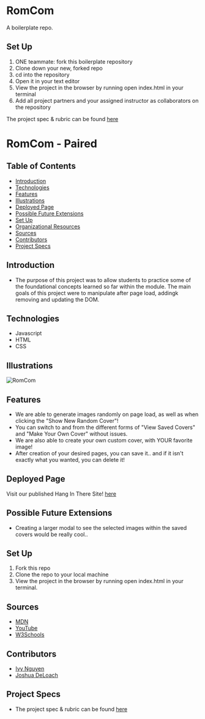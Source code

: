 # RomCom

A boilerplate repo. 

## Set Up
1. ONE teammate: fork this boilerplate repository 
2. Clone down your new, forked repo
3. cd into the repository
4. Open it in your text editor
5. View the project in the browser by running open index.html in your terminal
6. Add all project partners and your assigned instructor as collaborators on the repository

The project spec & rubric can be found [here](https://frontend.turing.io/projects/module-1/romcom-pair.html)
# RomCom - Paired


## Table of Contents
  - [Introduction](#introduction)
  - [Technologies](#technologies)
  - [Features](#features)
  - [Illustrations](#illustrations)
  - [Deployed Page](#deployed-page)
  - [Possible Future Extensions](#possible-future-extensions)
  - [Set Up](#set-up)
  - [Organizational Resources](#organizational-resources)
  - [Sources](#sources)
  - [Contributors](#contributors)
  - [Project Specs](#project-specs)

## Introduction
  - The purpose of this project was to allow students to practice some of the foundational concepts learned so far within the module. The main goals of this project were to manipulate after page load, addingk removing and updating the DOM. 

## Technologies
  - Javascript
  - HTML
  - CSS


## Illustrations
  ![RomCom](https://frontend.turing.edu/projects/module-1/assets/romcom/romcom-random.png)

## Features
- We are able to generate images randomly on page load, as well as when clicking the "Show New Random Cover"!
- You can switch to and from the different forms of "View Saved Covers" and "Make Your Own Cover" without issues. 
- We are also able to create your own custom cover, with YOUR favorite image!
- After creation of your desired pages, you can save it.. and if it isn't exactly what you wanted, you can delete it!

## Deployed Page

Visit our published Hang In There Site! [here](https://inguyen22.github.io/romcom-IN-JD/)

## Possible Future Extensions
  - Creating a larger modal to see the selected images within the saved covers would be really cool..

## Set Up

1. Fork this repo  
2. Clone the repo to your local machine
3. View the project in the browser by running open index.html in your terminal.



## Sources
  - [MDN](http://developer.mozilla.org/en-US/)
  - [YouTube](https://www.youtube.com/)
  - [W3Schools](https://www.w3schools.com/)

## Contributors
  - [Ivy Nguyen](https://github.com/INguyen22)
  - [Joshua DeLoach](https://github.com/JDeLoach03)


## Project Specs
  - The project spec & rubric can be found [here](https://frontend.turing.edu/projects/module-1/romcom-pair-v2.html)